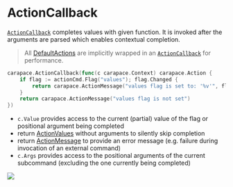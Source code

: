 # ActionCallback

[`ActionCallback`] completes values with given function.
It is invoked after the arguments are parsed which enables contextual completion.

> All [DefaultActions] are implicitly wrapped in an [`ActionCallback`] for performance.

```go
carapace.ActionCallback(func(c carapace.Context) carapace.Action {
	if flag := actionCmd.Flag("values"); flag.Changed {
		return carapace.ActionMessage("values flag is set to: '%v'", flag.Value.String())
	}
	return carapace.ActionMessage("values flag is not set")
})
```

- `c.Value` provides access to the current (partial) value of the flag or positional argument being completed
- return [ActionValues](./actionValues.md) without arguments to silently skip completion
- return [ActionMessage](./actionMessage.md) to provide an error message (e.g. failure during invocation of an external command)
- `c.Args` provides access to the positional arguments of the current subcommand (excluding the one currently being completed)

![](./actionCallback.cast)


[`ActionCallback`]:https://pkg.go.dev/github.com/rsteube/carapace#ActionCallback
[DefaultActions]:../defaultActions.md